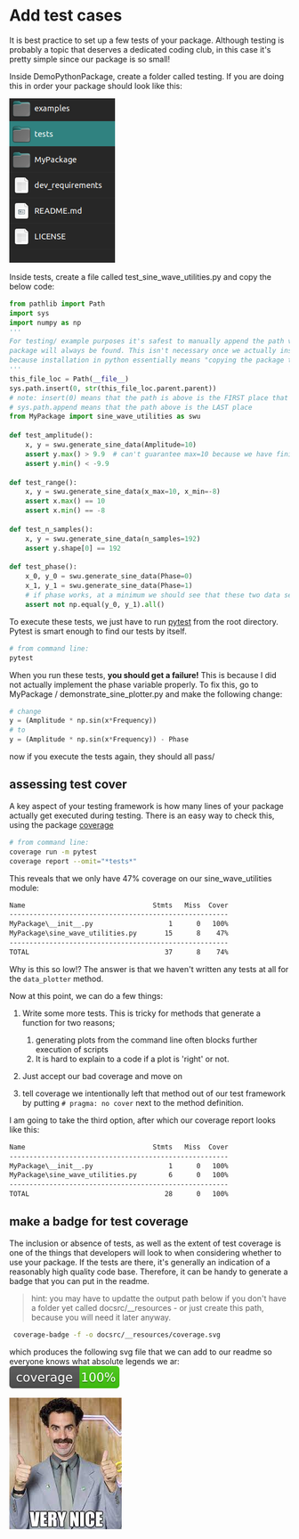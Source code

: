 # Add test cases

It is best practice to set up a few tests of your package. Although testing is probably a topic that deserves a dedicated coding club, in this case it's pretty simple since our package is so small!

Inside DemoPythonPackage, create a folder called testing. If you are doing this in order your package should look like this:

![](__resources/progress_tests.png)

Inside tests, create a file called test_sine_wave_utilities.py and copy the below code:

```python
from pathlib import Path
import sys
import numpy as np
'''
For testing/ example purposes it's safest to manually append the path variable to ensure our 
package will always be found. This isn't necessary once we actually install the package 
because installation in python essentially means "copying the package to a place where it can be found"
'''
this_file_loc = Path(__file__)
sys.path.insert(0, str(this_file_loc.parent.parent))
# note: insert(0) means that the path is above is the FIRST place that python will look for imports
# sys.path.append means that the path above is the LAST place
from MyPackage import sine_wave_utilities as swu

def test_amplitude():
    x, y = swu.generate_sine_data(Amplitude=10)
    assert y.max() > 9.9  # can't guarantee max=10 because we have finite samples
    assert y.min() < -9.9

def test_range():
    x, y = swu.generate_sine_data(x_max=10, x_min=-8)
    assert x.max() == 10
    assert x.min() == -8

def test_n_samples():
    x, y = swu.generate_sine_data(n_samples=192)
    assert y.shape[0] == 192

def test_phase():
    x_0, y_0 = swu.generate_sine_data(Phase=0)
    x_1, y_1 = swu.generate_sine_data(Phase=1)
    # if phase works, at a minimum we should see that these two data sets are different...
    assert not np.equal(y_0, y_1).all()
```

To execute these tests, we just have to run [pytest](https://docs.pytest.org/en/7.1.x/) from the root directory. Pytest is smart enough to find our tests by itself.

```bash
# from command line:
pytest
```

When you run these tests, **you should get a failure!** This is because I did not actually implement the phase variable properly. To fix this, go to MyPackage / demonstrate_sine_plotter.py and make the following change:

```python
# change
y = (Amplitude * np.sin(x*Frequency))
# to
y = (Amplitude * np.sin(x*Frequency)) - Phase
```

now if you execute the tests again, they should all pass/

## assessing test cover

A key aspect of your testing framework is how many lines of your package actually get executed during testing. There is an easy way to check this, using the package [coverage](https://coverage.readthedocs.io/en/6.3.3/)

```bash
# from command line:
coverage run -m pytest
coverage report --omit="*tests*"

```

This reveals that we only have 47% coverage on our sine_wave_utilities module:

```bash
Name                                Stmts   Miss  Cover
-------------------------------------------------------
MyPackage\__init__.py                   1      0   100%
MyPackage\sine_wave_utilities.py       15      8    47%
-------------------------------------------------------
TOTAL                                  37      8    74%

```

Why is this so low!? The answer is that we haven't written any tests at all for the ```data_plotter``` method.

Now at this point, we can do a few things:

1. Write some more tests. This is tricky for methods that generate a function for two reasons; 
   1. generating plots from the command line often blocks further execution of scripts
   2. It is hard to explain to a code if a plot is 'right' or not.

2. Just accept our bad coverage and move on
3. tell coverage we intentionally left that method out of our test framework by putting ```# pragma: no cover``` next to the method definition. 

I am going to take the third option, after which our coverage report looks like this:

```bash
Name                                Stmts   Miss  Cover
-------------------------------------------------------
MyPackage\__init__.py                   1      0   100%
MyPackage\sine_wave_utilities.py        6      0   100%
-------------------------------------------------------
TOTAL                                  28      0   100%

```

## make a badge for test coverage

The inclusion or absence of tests, as well as the extent of test coverage is one of the things that developers will look to when considering whether to use your package. If the tests are there, it's generally an indication of a reasonably high quality code base. Therefore, it can be handy  to generate a badge that you can put in the readme. 

> hint: you may have to updatte the output path below if you don't have a folder yet called docsrc/__resources - or just create this path, because you will need it later anyway.

```bash
 coverage-badge -f -o docsrc/__resources/coverage.svg
```
which produces the following svg file that we can add to our readme so everyone knows what absolute legends we ar:
![](__resources/coverage.svg)

![](__resources/nice.png)
